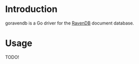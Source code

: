 # Introduction

goravendb is a Go driver for the [RavenDB](ravendb.com) document database.

# Usage

TODO!